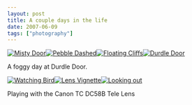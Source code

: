 ```yaml
---
layout: post
title: A couple days in the life
date: 2007-06-09
tags: ["photography"]
---
```



[![Misty Door](https://farm2.static.flickr.com/1422/537362090_4a66baadc8_s.jpg)](http://www.flickr.com/photos/knolleary/537362090)[![Pebble Dashed](https://farm2.static.flickr.com/1413/537477325_458246c388_s.jpg)](http://www.flickr.com/photos/knolleary/537477325)[![Floating Cliffs](https://farm2.static.flickr.com/1192/537360492_820cb814d3_s.jpg)](http://www.flickr.com/photos/knolleary/537360492)[![Durdle Door](https://farm2.static.flickr.com/1158/537359818_3a99f57367_s.jpg)](http://www.flickr.com/photos/knolleary/537359818)  

A foggy day at Durdle Door.

[![Watching Bird](https://farm2.static.flickr.com/1179/537474509_7278d60bb2_s.jpg)](http://www.flickr.com/photos/knolleary/537474509)[![Lens Vignette](https://farm2.static.flickr.com/1011/537473523_4e366741d2_s.jpg)](http://www.flickr.com/photos/knolleary/537473523)[![Looking out](https://farm2.static.flickr.com/1214/537472401_5af5ed8ded_s.jpg)](http://www.flickr.com/photos/knolleary/537472401)  

Playing with the Canon TC DC58B Tele Lens

